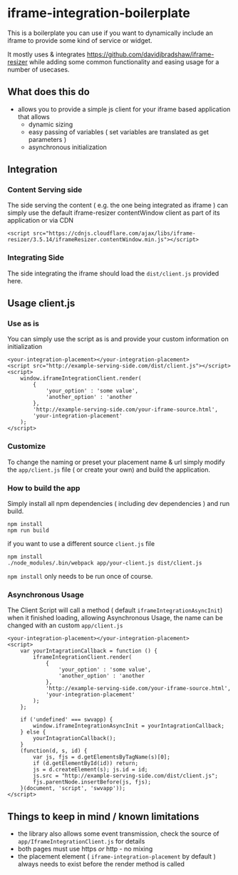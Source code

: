 # iframe-integration-boilerplate
This is a boilerplate you can use if you want to dynamically include an iframe to provide some kind of service or widget.

It mostly uses & integrates https://github.com/davidjbradshaw/iframe-resizer while adding some common functionality and easing usage for a number of usecases.

## What does this do

* allows you to provide a simple js client for your iframe based application that allows
    * dynamic sizing
    * easy passing of variables ( set variables are translated as get parameters )
    * asynchronous initialization

## Integration

### Content Serving side

The side serving the content ( e.g. the one being integrated as iframe ) can simply use the default iframe-resizer contentWindow client as part of its application or via CDN

```<script src="https://cdnjs.cloudflare.com/ajax/libs/iframe-resizer/3.5.14/iframeResizer.contentWindow.min.js"></script>```

### Integrating Side

The side integrating the iframe should load the `dist/client.js` provided here.

## Usage client.js

### Use as is

You can simply use the script as is and provide your custom information on initialization

```
<your-integration-placement></your-integration-placement>
<script src="http://example-serving-side.com/dist/client.js"></script>
<script>
    window.iframeIntegrationClient.render(
        {
            'your_option' : 'some value',
            'another_option' : 'another 
        },
        'http://example-serving-side.com/your-iframe-source.html',
        'your-integration-placement'
    );
</script>

```

### Customize

To change the naming or preset your placement name & url simply modify the `app/client.js` file ( or create your own) and build the application.

### How to build the app
Simply install all npm dependencies ( including dev dependencies ) and run build.

```
npm install
npm run build
```
if you want to use a different source `client.js` file
```
npm install
./node_modules/.bin/webpack app/your-client.js dist/client.js
```
`npm install` only needs to be run once of course.

### Asynchronous Usage
The Client Script will call a method ( default `iframeIntegrationAsyncInit`) when it finished loading, allowing Asynchronous Usage, the name can be changed with an custom `app/client.js`  
```
<your-integration-placement></your-integration-placement>
<script>
    var yourIntagrationCallback = function () {
        iframeIntegrationClient.render(
            {
                'your_option' : 'some value',
                'another_option' : 'another 
            },
            'http://example-serving-side.com/your-iframe-source.html',
            'your-integration-placement'
        );
    };
    
    if ('undefined' === swvapp) {
        window.iframeIntegrationAsyncInit = yourIntagrationCallback;
    } else {
        yourIntagrationCallback();
    }
    (function(d, s, id) {
        var js, fjs = d.getElementsByTagName(s)[0];
        if (d.getElementById(id)) return;
        js = d.createElement(s); js.id = id;
        js.src = "http://example-serving-side.com/dist/client.js";
        fjs.parentNode.insertBefore(js, fjs);
    }(document, 'script', 'swvapp'));
</script>
```

## Things to keep in mind / known limitations

* the library also allows some event transmission, check the source of `app/IframeIntegrationClient.js` for details
* both pages must use https *or* http - no mixing
* the placement element ( `iframe-integration-placement` by default ) always needs to exist before the render method is called 